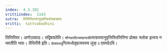 ```yaml
---
index:  4.3.102
vrittiindex:  1143
sutra:  तित्तिरिवरतन्तुखण्डिकोखाच्छण्
vritti:  tattvabodhini 
---
```


तित्तिरिवर। अणोऽपवादः। तद्विषयतेति। `शौनकादिभ्यश्छन्दसी`त्यत्रास्यानुवृत्तिस्तित्तिरिणा प्रोक्तः श्र्लोक इत्यत्र न भवतीति भावः। तैत्तिरीयै इति। `प्रोक्ताल्लु`गित्यध्येतृप्रत्ययस्य लुक्॥ एवमग्रेऽपि।

